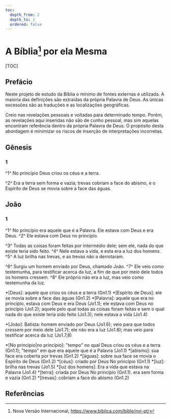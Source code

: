 ```yaml
---
toc:
  depth_from: 2
  depth_to: 2
  ordered: false
---
```


# A Bíblia[^nvi] por ela Mesma

[TOC]

## Prefácio

Neste projeto de estudo da Bíblia o mínimo de fontes externas é utilizada. A maioria das definições são extraídas da própria Palavra de Deus. As únicas excessões são as traduções e as localizações geográficas.

Creio nas revelações pessoais e voltadas para determinado tempo. Porém, as revelações aqui inseridas não são de cunho pessoal, mas sim aquelas encontram referência dentro da própria Palavra de Deus. O propósito desta abordagem é minimizar os riscos de inserção de interpretações incorretas.

## Gênesis

### 1

^1^ No princípio Deus criou os céus e a terra.

^2^ Era a terra sem forma e vazia; trevas cobriam a face do abismo, e o Espírito de Deus se movia sobre a face das águas.

## João

### 1

^1^ No princípio era aquele que é a Palavra. Ele estava com Deus e era Deus. ^2^ Ele estava com Deus no princípio.

^3^ Todas as coisas foram feitas por intermédio dele; sem ele, nada do que existe teria sido feito. ^4^ Nele estava a vida, e esta era a luz dos homens. ^5^ A luz brilha nas trevas, e as trevas não a derrotaram.

^6^ Surgiu um homem enviado por Deus, chamado João. ^7^ Ele veio como testemunha, para testificar acerca da luz, a fim de que por meio dele todos os homens cressem. ^8^ Ele próprio não era a luz, mas veio como testemunha da luz.

<!-- Nomes de Deus -->

*[Deus]: aquele que criou os céus e a terra (Gn1.1)
*[Espírito de Deus]: ele se movia sobre a face das águas (Gn1.2)
*[Palavra]: aquele que era no princípio, estava com Deus e era Deus (Jo1.1); ele estava com Deus no princípio (Jo1.2); aquele pelo qual todas as coisas foram feitas e sem o qual nada do que existe teria sido feito (Jo1.3); nele estava a vida (Jo1.4)

<!-- Nomes de Pessoas -->

*[João]: Batista: homem enviado por Deus (Jo1.6); veio para que todos cressem por meio dele (Jo1.7); ele não era a luz (Jo1.8); mas veio para testificar acerca da luz (Jo1.7,8)

<!-- Termos -->

*[No princípio|no princípio]: "tempo" no qual Deus criou os céus e a terra (Gn1.1); "tempo" em que era aquele que é a Palavra (Jo1.1)
*[abismo]: sua face era coberta por trevas (Gn1.2)
*[águas]: sobre sua face se movia o Espírito de Deus (Gn1.2)
*[céus]: criado por Deus No princípio (Gn1.1)
*[luz]: brilha nas trevas (Jo1.5)
*[luz dos homens]: Era a vida que estava na Palavra (Jo1.4)
*[terra]: criada por Deus No princípio (Gn1.1). era sem forma e vazia (Gn1.2)
*[trevas]: cobriam a face do abismo (Gn1.2)

## Referências

[^nvi]: Nova Versão Internacional, <https://www.biblica.com/bible/nvi-pt/>
